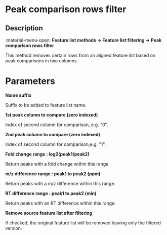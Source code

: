 # **Peak comparison rows filter**

## **Description**

:material-menu-open: **Feature list methods → Feature list filtering → Peak comparison rows filter**

This method removes certain rows from an aligned feature list based on peak comparisons in two columns.

# **Parameters**

**Name suffix**

Suffix to be added to feature list name.

**1st peak column to compare (zero indexed)**

Index of second column for comparison, e.g. "0".

**2nd peak column to compare (zero indexed)**

Index of second column for comparison,e.g. "1".

**Fold change range : log2(peak1/peak2)**

Return peaks with a fold change within this range.

**m/z difference range : peak1 to peak2 (ppm)**

Return peaks with a m/z difference within this range.

**RT difference range : peak1 to peak2 (min)**

Return peaks with an RT difference within this range.

**Remove source feature list after filtering**

If checked, the original feature list will be removed leaving only the filtered version.